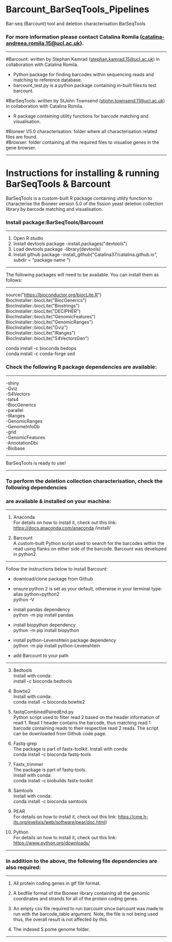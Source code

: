 # Barcount_BarSeqTools_Pipelines
Bar-seq (Barcount) tool and deletion characterisation BarSeqTools 

### For more information please contact Catalina Romila (catalina-andreea.romila.15@ucl.ac.uk).
 ---------------------------------------------------------------------------------------------------------------------------
#Barcount: written by Stephan Kamrad (stephan.kamrad.15@ucl.ac.uk) in collaboration with Catalina Romila.
 - Python package for finding barcodes within sequencing reads and matching to reference database.
 - barcount_test.py is a python package containing in-built files to test barcount. 

#BarSeqTools: written by StJohn Townsend (stjohn.townsend.11@ucl.ac.uk) in collaboration with Catalina Romila.
 - R package containing utility functions for barcode matching and visualisation.
 
 
#Bioneer V5.0 characterisation: folder where all characterisation related files are found. <br/>
#Browser: folder containing all the required files to visualise genes in the gene browser.
 
  ---------------------------------------------------------------------------------------------------------------------------

# Instructions for installing & running BarSeqTools & Barcount
BarSeqTools is a custom-built R package containing utility function to characterise the 
Bioneer version 5.0 of the fission yeast deletion collection library by barcode matching 
and visualisation.

### Install package:BarSeqTools/Barcount
------------------------------------------------------------------------------------------
1. Open R studio
2. Install devtools package
   -install.packages("devtools")
3. Load devtools package
   -library(devtools)
4. Install github package
   -install_github("Catalina37/catalina.github.io", subdir = "package name ")
------------------------------------------------------------------------------------------
The following packages will need to be available. You can install them as follows:

------------------------------------------------------------------------------------------
source("https://bioconductor.org/biocLite.R")  <br/>
BiocInstaller::biocLite("BiocGenerics") <br/>
BiocInstaller::biocLite("Biostrings") <br/>
BiocInstaller::biocLite("DECIPHER") <br/>
BiocInstaller::biocLite("GenomicFeatures") <br/>
BiocInstaller::biocLite("GenomicRanges") <br/>
BiocInstaller::biocLite("Gviz") <br/>
BiocInstaller::biocLite("IRanges") <br/>
BiocInstaller::biocLite("S4VectorsGen") <br/>

conda install -c bioconda bedops <br/>
conda install -c conda-forge sed  <br/>

### Check the following R package dependencies are available:
------------------------------------------------------------------------------------------
-shiny <br/>
-Gviz <br/>
-S4Vectors <br/>
-tats4 <br/>
-BiocGenerics <br/>
-parallel <br/>
-IRanges <br/>
-GenomicRanges <br/>
-GenomeInfoDb <br/>
-grid <br/>
-GenomicFeatures <br/>
-AnnotationDbi <br/>
-Biobase <br/>

------------------------------------------------------------------------------------------
BarSeqTools is ready to use!

------------------------------------------------------------------------------------------
### To perform the deletion collection characterisation, check the following dependencies 
### are available & installed on your machine:
------------------------------------------------------------------------------------------
1. Anaconda <br/>
For details on how to install it, check out this link: https://docs.anaconda.com/anaconda
/install/

2. Barcount <br/>
A custom-built Python script used to search for the barcodes within the read using flanks 
on either side of the barcode. Barcount was developed in python2.

-----------------
Follow the instructions below to install Barcount:
- download/clone package from Github <br/>
- ensure python 2 is set as your default, otherwise in your terminal type: <br/>
  alias python=python2 <br/>
  python -V <br/>
- install pandas dependency <br/>
  python -m pip install pandas <br/>

- install biopython dependency  <br/>
  python -m pip install biopython <br/>

- install python-Levenshtein package dependency <br/>
  python -m pip install python-Levenshtein <br/>

- add Barcount to your path <br/>
-----------------

3. Bedtools <br/>
Install with conda: <br/>
install -c bioconda bedtools

4. Bowtie2 <br/>
Install with conda: <br/>
conda install -c bioconda bowtie2

5. fastqCombinedPairedEnd.py <br/>
Python script used to filter read 2 based on the header information of read 1. 
Read 1 header contains the barcode, thus matching read 1 barcode containing reads to 
their respective read 2 reads. The script can be downloaded from Github code page.

6. Fastq-grep <br/>
The package is part of fastx-toolkit. 
Install with conda:  <br/>
conda install -c bioconda fastq-tools <br/>

7. Fastx_trimmer  <br/>
The package is part of fastq-tools.   <br/>
Install with conda:  <br/>
conda install -c biobuilds fastx-toolkit <br/>

8. Samtools <br/>
Install with conda:  <br/>
conda install -c bioconda samtools  <br/>

9. PEAR  <br/>
For details on how to install it, check out this link: 
https://cme.h-its.org/exelixis/web/software/pear/doc.html)

10. Python <br/>
For details on how to install it, check out this link: https://www.python.org/downloads/
------------------------------------------------------------------------------------------


### In addition to the above, the following file dependencies are also required:
------------------------------------------------------------------------------------------

1. All protein coding genes in gtf file format.

2. A bedfile format of the Bioneer library containing all the genomic coordinates and 
strands for all of the protein coding genes.

3. An empty csv file required to run barcount since barcount was made to run with the 
barcode_table argument. 
Note, the file is not being used thus, the overall result is not affected by this.

4. The indexed S.pome genome folder.
------------------------------------------------------------------------------------------
